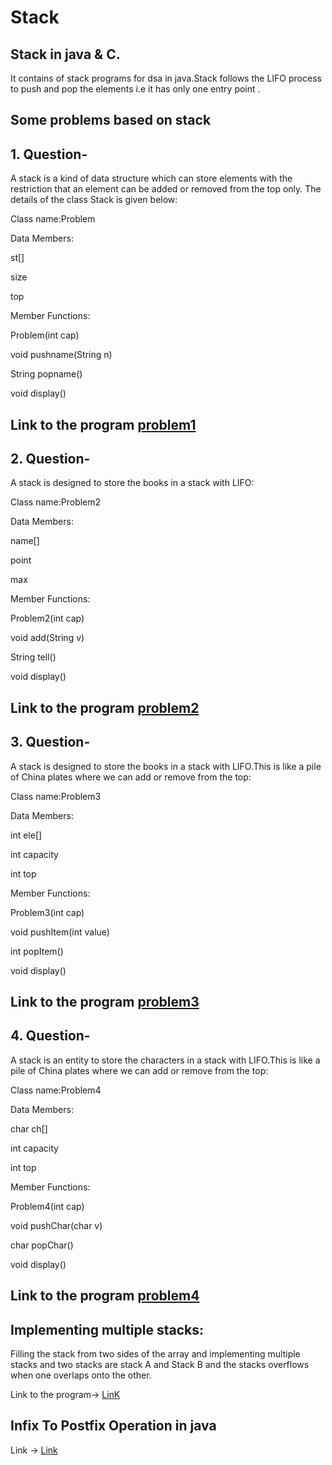# Stack
## Stack in java & C.

It contains of stack programs for dsa in java.Stack follows the LIFO process to push and pop the elements i.e it has only one entry point .

## Some problems based on stack

## 1.  Question- 
 A stack is a kind of data structure which can store elements with the restriction that an element can be added or removed from the top only. The details of the class Stack  is given below:

Class name:Problem

Data Members:

st[]

size

top

Member Functions:

Problem(int cap)

void pushname(String n)

String popname()

void display()
## Link to the program [problem1](https://github.com/IndranjanaChatterjee/stack/blob/main/problem.java)



## 2.  Question- 
A stack is designed to store the books in a stack with LIFO:

Class name:Problem2

Data Members:

name[]

point

max

Member Functions:

Problem2(int cap)

void add(String v)

String tell()

void display()

## Link to the program [problem2](https://github.com/IndranjanaChatterjee/stack/blob/main/problem2.java)



## 3. Question-
A stack is designed to store the books in a stack with LIFO.This is like a pile of China plates where we can add or remove from the top:

Class name:Problem3

Data Members:

int ele[]

int capacity

int top

Member Functions:

Problem3(int cap)

void pushItem(int value)

int popItem()

void display()

## Link to the program [problem3](https://github.com/IndranjanaChatterjee/stack/blob/main/problem3.java)




## 4.  Question-
 A stack is an entity to store the characters in a stack with LIFO.This is like a pile of China plates where we can add or remove from the top:

Class name:Problem4

Data Members:

char  ch[]

int capacity

int top

Member Functions:

Problem4(int cap)

void pushChar(char v)

char popChar()

void display()

## Link to the program [problem4](https://github.com/IndranjanaChatterjee/stack/blob/main/problem4.java)

## Implementing multiple stacks:

Filling the stack from two sides of the array and implementing multiple stacks and two stacks are stack A and Stack B and the stacks overflows when one overlaps onto the other.

Link to the program-> [LinK](https://github.com/IndranjanaChatterjee/stack/blob/main/multipleStacks.java)

## Infix To Postfix Operation in java

Link -> [Link](https://github.com/IndranjanaChatterjee/stack/blob/main/infixTopostfix.java)




